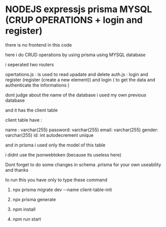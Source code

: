 # NODEJS expressjs prisma MYSQL (CRUP OPERATIONS + login and register)

there is no frontend in this code

here i do CRUD operations by using prisma using MYSQL database

i seperated two routers

opertations.js : is used to read upadate and delete
auth.js : login and register (register (create a new element)) and login ( to get the data and authenticate the informations )

dont judge about the name of the database i used my own previous database

and it has the client table

client table have :

name : varchar(255)
password: varchar(255)
email: varchar(255)
gender: varchar(255)
id: int autodecrement unique

and in prisma i used only the model of this table

i didnt use the jsonwebtoken (because its useless here)

Dont forget to do some changes in schema .prisma for your own useability and thanks

to run this you have only to type these command

1. npx prisma migrate dev --name client-table-init

2. npx prisma generate

3. npm install

4. npm run start
